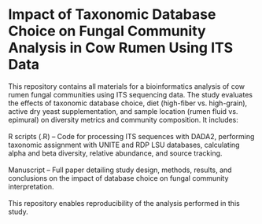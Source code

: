 # Impact of Taxonomic Database Choice on Fungal Community Analysis in Cow Rumen Using ITS Data 
This repository contains all materials for a bioinformatics analysis of cow rumen fungal communities using ITS sequencing data. The study evaluates the effects of taxonomic database choice, diet (high-fiber vs. high-grain), active dry yeast supplementation, and sample location (rumen fluid vs. epimural) on diversity metrics and community composition. It includes: <br>
<br>
R scripts (.R) – Code for processing ITS sequences with DADA2, performing taxonomic assignment with UNITE and RDP LSU databases, calculating alpha and beta diversity, relative abundance, and source tracking.<br>
<br>
Manuscript – Full paper detailing study design, methods, results, and conclusions on the impact of database choice on fungal community interpretation. <br>
<br>
This repository enables reproducibility of the analysis performed in this study.
